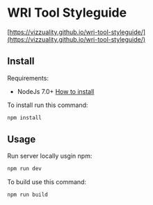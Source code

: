 # WRI Tool Styleguide

[https://vizzuality.github.io/wri-tool-styleguide/](https://vizzuality.github.io/wri-tool-styleguide/)

## Install

Requirements:

* NodeJs 7.0+ [How to install](https://nodejs.org/download/)

To install run this command:

```bash
npm install
```

## Usage

Run server locally usgin npm:

```bash
npm run dev
```

To build use this command:

```bash
npm run build
```
